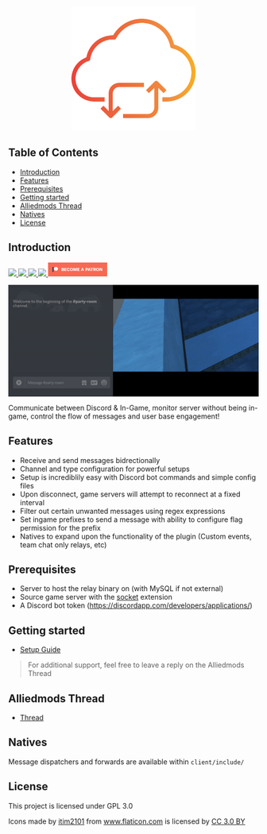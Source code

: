 <p align="center">
    <img src="assets/logo/cloud-computing.svg" width="250">
</p>

<!-- START doctoc generated TOC please keep comment here to allow auto update -->
<!-- DON'T EDIT THIS SECTION, INSTEAD RE-RUN doctoc TO UPDATE -->
## Table of Contents

- [Introduction](#introduction)
- [Features](#features)
- [Prerequisites](#prerequisites)
- [Getting started](#getting-started)
- [Alliedmods Thread](#alliedmods-thread)
- [Natives](#natives)
- [License](#license)

<!-- END doctoc generated TOC please keep comment here to allow auto update -->

## Introduction

<p>
    <a href="https://travis-ci.com/rumblefrog/source-chat-relay">
        <img src="https://img.shields.io/travis/com/rumblefrog/source-chat-relay.svg?style=for-the-badge">
    </a>
    <a href="https://discord.gg/TZ4BsrQ">
        <img src="https://img.shields.io/discord/443915420324331521.svg?style=for-the-badge">
    </a>
    <a href="https://github.com/rumblefrog/source-chat-relay/issues">
        <img src="https://img.shields.io/github/issues/rumblefrog/source-chat-relay.svg?style=for-the-badge">
    </a>
    <a href="https://github.com/rumblefrog/source-chat-relay/blob/master/LICENSE">
        <img src="https://img.shields.io/github/license/rumblefrog/source-chat-relay.svg?style=for-the-badge">
    </a>
    <a href="https://www.patreon.com/bePatron?u=962681">
        <img src="assets/become_a_patron_button.png" height="28">
    </a>
</p>

<p align="center">
    <img align="center" src="assets/preview_2.gif">
</p>

Communicate between Discord & In-Game, monitor server without being in-game, control the flow of messages and user base engagement!

## Features
 - Receive and send messages bidrectionally
 - Channel and type configuration for powerful setups
 - Setup is incrediblily easy with Discord bot commands and simple config files
 - Upon disconnect, game servers will attempt to reconnect at a fixed interval
 - Filter out certain unwanted messages using regex expressions
 - Set ingame prefixes to send a message with ability to configure flag permission for the prefix
 - Natives to expand upon the functionality of the plugin (Custom events, team chat only relays, etc)

## Prerequisites
 - Server to host the relay binary on (with MySQL if not external)
 - Source game server with the [socket](https://forums.alliedmods.net/showthread.php?t=67640) extension
 - A Discord bot token (https://discordapp.com/developers/applications/)

## Getting started
 - [Setup Guide](https://rumblefrog.gitbook.io/source-chat-relay/getting-started/setup)

 > For additional support, feel free to leave a reply on the Alliedmods Thread

## Alliedmods Thread
 - [Thread](https://forums.alliedmods.net/showthread.php?t=311079)

## Natives

Message dispatchers and forwards are available within `client/include/`

## License

This project is licensed under GPL 3.0

Icons made by <a href="https://www.flaticon.com/authors/itim2101" title="itim2101">itim2101</a> from <a href="https://www.flaticon.com/" title="Flaticon">www.flaticon.com</a> is licensed by <a href="http://creativecommons.org/licenses/by/3.0/" title="Creative Commons BY 3.0" target="_blank">CC 3.0 BY</a>

